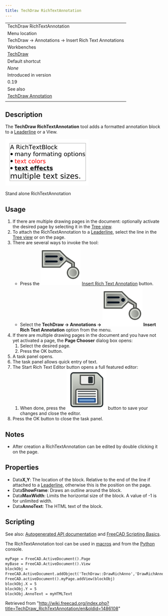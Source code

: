 ```yaml
---
title: TechDraw RichTextAnnotation
---
```


|                                                                   |
| ----------------------------------------------------------------- |
| TechDraw RichTextAnnotation                                       |
| Menu location                                                     |
| TechDraw → Annotations → Insert Rich Text Annotations             |
| Workbenches                                                       |
| [TechDraw](/TechDraw_Workbench "TechDraw Workbench")              |
| Default shortcut                                                  |
| _None_                                                            |
| Introduced in version                                             |
| 0.19                                                              |
| See also                                                          |
| [TechDraw Annotation](/TechDraw_Annotation "TechDraw Annotation") |
|                                                                   |

## Description

The **TechDraw RichTextAnnotation** tool adds a formatted annotation block to a [Leaderline](/TechDraw_LeaderLine "TechDraw LeaderLine") or a View.

![](/src/assets/images/TechDraw_RichTextBlock_sample.png)

Stand alone RichTextAnnotation

## Usage

1. If there are multiple drawing pages in the document: optionally activate the desired page by selecting it in the [Tree view](/Tree_view "Tree view").
2. To attach the RichTextAnnotation to a [Leaderline](/TechDraw_LeaderLine "TechDraw LeaderLine"), select the line in the [Tree view](/Tree_view "Tree view") or on the page.
3. There are several ways to invoke the tool:
   - Press the ![](/src/assets/images/TechDraw_RichTextAnnotation.svg) [Insert Rich Text Annotation](/TechDraw_RichTextAnnotation "TechDraw RichTextAnnotation") button.
   - Select the **TechDraw → Annotations → ![](/src/assets/images/TechDraw_RichTextAnnotation.svg) Insert Rich Text Annotation** option from the menu.
4. If there are multiple drawing pages in the document and you have not yet activated a page, the **Page Chooser** dialog box opens:
   1. Select the desired page.
   2. Press the OK button.
5. A task panel opens.
6. The task panel allows quick entry of text.
7. The Start Rich Text Editor button opens a full featured editor:
   1. When done, press the ![](/src/assets/images/Document-save.svg) button to save your changes and close the editor.
8. Press the OK button to close the task panel.

## Notes

- After creation a RichTextAnnotation can be edited by double clicking it on the page.

## Properties

- Data**X,Y**: The location of the block. Relative to the end of the line if attached to a [Leaderline](/TechDraw_LeaderLine "TechDraw LeaderLine"), otherwise this is the position on the page.
- Data**ShowFrame**: Draws an outline around the block.
- Data**MaxWidth**: Limits the horizontal size of the block. A value of -1 is for unlimited width.
- Data**AnnoText**: The HTML text of the block.

## Scripting

See also: [Autogenerated API documentation](https://freecad.github.io/SourceDoc/) and [FreeCAD Scripting Basics](/FreeCAD_Scripting_Basics "FreeCAD Scripting Basics").

The RichTextAnnotation tool can be used in [macros](/Macros "Macros") and from the [Python](/Python "Python") console.

```
myPage = FreeCAD.ActiveDocument().Page
myBase = FreeCAD.ActiveDocument().View
blockObj = FreeCAD.ActiveDocument.addObject('TechDraw::DrawRichAnno','DrawRichAnno')
FreeCAD.activeDocument().myPage.addView(blockObj)
blockObj.X = 5
blockObj.Y = 5
blockObj.AnnoText = myHTMLText

```

Retrieved from "<http://wiki.freecad.org/index.php?title=TechDraw_RichTextAnnotation/en&oldid=1486108>"
